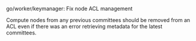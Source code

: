 go/worker/keymanager: Fix node ACL management

Compute nodes from any previous committees should be removed from an ACL
even if there was an error retrieving metadata for the latest
committees.
